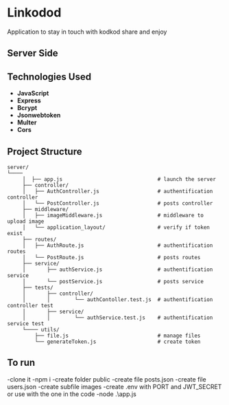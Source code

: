 # Linkodod

Application to stay in touch with kodkod share and enjoy

## Server Side

## Technologies Used

- **JavaScript**
- **Express**
- **Bcrypt**
- **Jsonwebtoken**
- **Multer**
- **Cors**

## Project Structure

```
server/
└────
     │  ├── app.js                               # launch the server
     ├── controller/
     │   ├── AuthController.js                   # authentification controller
     │   └── PostController.js                   # posts controller
     ├── middleware/
     │   ├── imageMiddleware.js                  # middleware to upload image
     │   └── application_layout/                 # verify if token exist
     ├── routes/
     │   ├── AuthRoute.js                        # authentification routes
     │   └── PostRoute.js                        # posts routes
     ├── service/
     │       ├── authService.js                  # authentification service
     │       └── postService.js                  # posts service
     ├── tests/
     │       ├── controller/
     │       │        └── authContoller.test.js  # authentification controller test
     │       ├── service/
     │       │        └── authService.test.js    # authentification service test
     └──── utils/
         ├── file.js                             # manage files
         └── generateToken.js                    # create token
```

## To run

-clone it
-npm i
-create folder public
-create file posts.json
-create file users.json
-create subfile images
-create .env with PORT and JWT_SECRET or use with the one in the code
-node .\app.js

